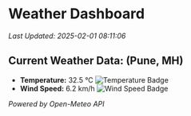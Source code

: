 
# Weather Dashboard

_Last Updated: 2025-02-01 08:11:06_

## Current Weather Data: (Pune, MH)
- **Temperature:** 32.5 °C ![Temperature Badge](https://img.shields.io/badge/Temperature-High%20Temp-orange)
- **Wind Speed:** 6.2 km/h ![Wind Speed Badge](https://img.shields.io/badge/Wind%20Speed-Low%20Wind-blue)

*Powered by Open-Meteo API*
